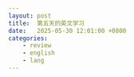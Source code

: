 ```yaml
---
layout: post
title:  第五天的英文学习
date:   2025-05-30 12:01:00 +0800
categories: 
    - review
    - english
    - lang
---
```


